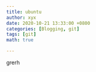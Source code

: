 ```yaml
---
title: ubuntu
author: xyx
date: 2020-10-21 13:33:00 +0800
categories: [Blogging, git]
tags: [git]
math: true

---
```

grerh